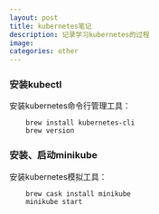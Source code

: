 ```yaml
---
layout: post
title: kubernetes笔记
description: 记录学习kubernetes的过程
image: 
categories: other
---
```

### 安装kubectl

安装kubernetes命令行管理工具：

```shell
    brew install kubernetes-cli
    brew version
```

### 安装、启动minikube

安装kubernetes模拟工具：

```shell
    brew cask install minikube
    minikube start
```